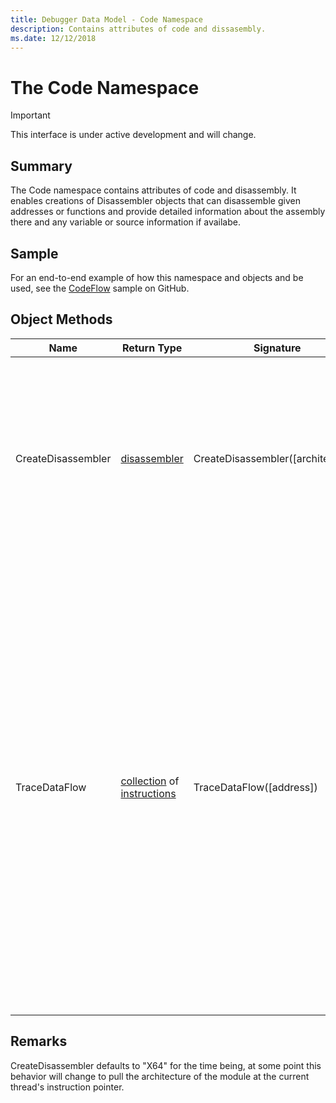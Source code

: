 ```yaml
---
title: Debugger Data Model - Code Namespace
description: Contains attributes of code and dissasembly.
ms.date: 12/12/2018
---
```


# The Code Namespace

> [!IMPORTANT]
> This interface is under active development and will change.
>

## Summary

The Code namespace contains attributes of code and disassembly. It enables creations of Disassembler objects that can disassemble given addresses or functions and provide detailed information about the assembly there and any variable or source information if availabe.

## Sample

For an end-to-end example of how this namespace and objects and be used, see the [CodeFlow](https://github.com/Microsoft/WinDbg-Samples/tree/master/CodeFlow) sample on GitHub.

## Object Methods

|Name|Return Type|Signature|Description|
|--- |--- |--- |--- |
|CreateDisassembler| [disassembler](dbgmodel-object-disassembler.md)|CreateDisassembler([architecture])|Creates a disassembler object of the specified architecture. Architecture may be one of "ARM", "ARM64", "X64", or "X86". If the architecture is not specified, X64 is assumed. |
|TraceDataFlow|[collection](dbgmodel-namespace-collections.md) of [instructions](dbgmodel-object-instruction.md)|TraceDataFlow([address])|Looks at the instruction at the specified *address* (or the current instruction pointer if no address is specified) and all of its source operands. This method walks backwards through the control flow of the function looking for any instruction which influenced the source operands of the traced instruction. **This method requires loading the CodeFlow extension found in the [CodeFlow.js sample](https://github.com/Microsoft/WinDbg-Samples/tree/master/CodeFlow).**|

## Remarks

CreateDisassembler defaults to "X64" for the time being, at some point this behavior will change to pull the architecture of the module at the current thread's instruction pointer.
